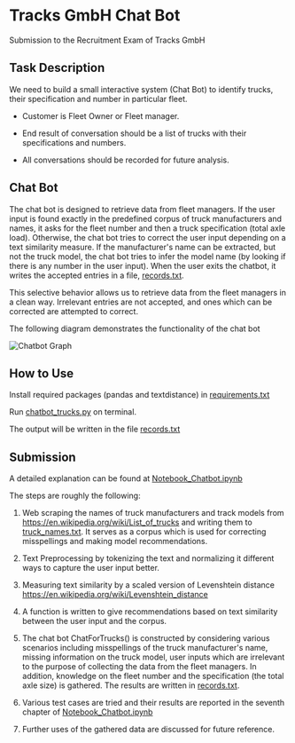 # Tracks GmbH Chat Bot
Submission to the Recruitment Exam of Tracks GmbH

## Task Description
We need to build a small interactive system (Chat Bot) to identify trucks, their specification and number in particular fleet.

* Customer is Fleet Owner or Fleet manager.

* End result of conversation should be a list of trucks with their specifications and numbers.

* All conversations should be recorded for future analysis.


## Chat Bot
The chat bot is designed to retrieve data from fleet managers. If the user input is found exactly in the predefined corpus of truck manufacturers and names, it asks for the fleet number and then a truck specification (total axle load). Otherwise, the chat bot tries to correct the user input depending on a text similarity measure. If the manufacturer's name can be extracted, but not the truck model, the chat bot tries to infer the model name (by looking if there is any number in the user input). When the user exits the chatbot, it writes the accepted entries in a file, [records.txt](https://github.com/Batuhanipekci/TracksGmbH_Chatbot/blob/version1/records.txt).

This selective behavior allows us to retrieve data from the fleet managers in a clean way. Irrelevant entries are not accepted, and ones which can be corrected are attempted to correct.

The following diagram demonstrates the functionality of the chat bot

![Chatbot Graph](https://github.com/Batuhanipekci/TracksGmbH_Chatbot/blob/version1/chatbot_graph.png)
## How to Use

Install required packages (pandas and textdistance) in [requirements.txt](https://github.com/Batuhanipekci/TracksGmbH_Chatbot/blob/version1/requirements.txt)

Run [chatbot_trucks.py](https://github.com/Batuhanipekci/TracksGmbH_Chatbot/blob/version1/chatbot_trucks.py) on terminal.

The output will be written in the file [records.txt](https://github.com/Batuhanipekci/TracksGmbH_Chatbot/blob/version1/records.txt)

## Submission
A detailed explanation can be found at [Notebook_Chatbot.ipynb](https://github.com/Batuhanipekci/TracksGmbH_Chatbot/blob/version1/Notebook_Chatbot.ipynb)

The steps are roughly the following:

1. Web scraping the names of truck manufacturers and track models from https://en.wikipedia.org/wiki/List_of_trucks and writing them to [truck_names.txt](https://github.com/Batuhanipekci/TracksGmbH_Chatbot/blob/version1/truck_names.txt). It serves as a corpus which is used for correcting misspellings and making model recommendations.

2. Text Preprocessing by tokenizing the text and normalizing it different ways to capture the user input better.

3. Measuring text similarity by a scaled version of Levenshtein distance https://en.wikipedia.org/wiki/Levenshtein_distance

4. A function is written to give recommendations based on text similarity between the user input and the corpus.

5. The chat bot ChatForTrucks() is constructed by considering various scenarios including misspellings of the truck manufacturer's name, missing information on the truck model, user inputs which are irrelevant to the purpose of collecting the data from the fleet managers. In addition, knowledge on the fleet number and the specification (the total axle size) is gathered. The results are written in [records.txt](https://github.com/Batuhanipekci/TracksGmbH_Chatbot/blob/version1/records.txt).

6. Various test cases are tried and their results are reported in the seventh chapter of [Notebook_Chatbot.ipynb](https://github.com/Batuhanipekci/TracksGmbH_Chatbot/blob/version1/Notebook_Chatbot.ipynb)

7. Further uses of the gathered data are discussed for future reference.
